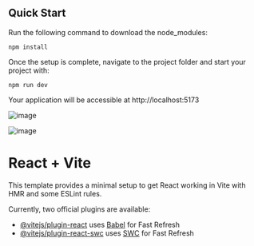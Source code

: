## Quick Start

Run the following command to download the node_modules:

```
npm install
```

Once the setup is complete, navigate to the project folder and start your project with:

```
npm run dev
```

Your application will be accessible at http://localhost:5173

![image](https://github.com/heyvipul/knorex-weather-assignment/assets/131906819/ebbdd23b-1c5a-49b4-a6e6-8683426117b0)


![image](https://github.com/heyvipul/knorex-weather-assignment/assets/131906819/d33fc853-b8fe-41ef-b3ae-f97f7981f80b)



# React + Vite

This template provides a minimal setup to get React working in Vite with HMR and some ESLint rules.

Currently, two official plugins are available:

- [@vitejs/plugin-react](https://github.com/vitejs/vite-plugin-react/blob/main/packages/plugin-react/README.md) uses [Babel](https://babeljs.io/) for Fast Refresh
- [@vitejs/plugin-react-swc](https://github.com/vitejs/vite-plugin-react-swc) uses [SWC](https://swc.rs/) for Fast Refresh

